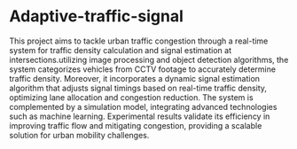 # Adaptive-traffic-signal

This project aims to tackle urban traffic congestion through a real-time system for traffic density calculation and signal estimation at intersections.utilizing image processing and object detection algorithms, the system categorizes vehicles from CCTV footage to accurately determine traffic density. Moreover, it incorporates a dynamic signal estimation algorithm that adjusts signal timings based on real-time traffic density, optimizing lane allocation and congestion reduction. The system is complemented by a simulation model, integrating advanced technologies such as machine learning. Experimental results validate its efficiency in improving traffic flow and mitigating congestion, providing a scalable solution for urban mobility challenges.
